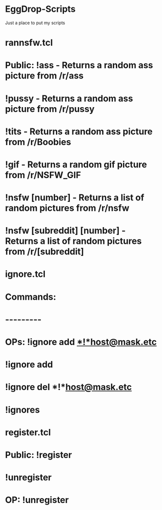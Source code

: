 EggDrop-Scripts
===============

Just a place to put my scripts

rannsfw.tcl
===============
# Public:   !ass - Returns a random ass picture from /r/ass
#       	!pussy - Returns a random ass picture from /r/pussy
#       	!tits - Returns a random ass picture from /r/Boobies
#       	!gif - Returns a random gif picture from /r/NSFW_GIF
#       	!nsfw [number] - Returns a list of random pictures from /r/nsfw
#       	!nsfw [subreddit] [number] - Returns a list of random pictures from /r/[subreddit]


ignore.tcl
===============
# Commands: 
# ---------
# OPs:  !ignore add <*!*host@mask.etc> <duration> <reason>
#       !ignore add <nick> <duration> <reason>
#       !ignore del *!*host@mask.etc
#       !ignores


register.tcl
===============
# Public: !register
#         !unregister
# OP:     !unregister